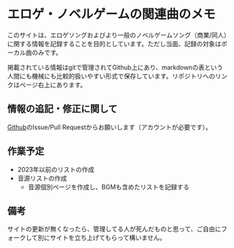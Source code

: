 # エロゲ・ノベルゲームの関連曲のメモ

このサイトは、エロゲソングおよびより一般のノベルゲームソング（商業/同人）に関する情報を記録することを目的としています。ただし当面、記録の対象はボーカル曲のみです。

掲載されている情報はgitで管理されてGithub上にあり、markdownの表という人間にも機械にも比較的扱いやすい形式で保存しています。リポジトリへのリンクはページ右上にあります。

## 情報の追記・修正に関して

[Github](https://github.com/onihusube/ensonglog)のIssue/Pull Requestからお願いします（アカウントが必要です）。

## 作業予定

- 2023年以前のリストの作成
- 音源リストの作成
    - 音源個別ページを作成し、BGMも含めたリストを記録する

## 備考

サイトの更新が無くなったら、管理してる人が死んだものと思って、ご自由にフォークして別にサイトを立ち上げてもらって構いません。
